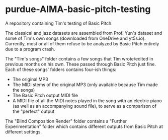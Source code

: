 # purdue-AIMA-basic-pitch-testing

A repository containing Tim's testing of Basic Pitch.

The classical and jazz datasets are assembled from Prof. Yun's dataset and some of Tim's own songs (downloaded from OneDrive and yt5s.io). Currently, most or all of them refuse to be analyzed by Basic Pitch entirely due to a program crash.

The "Tim's songs" folder contains a few songs that Tim wrote/edited in previous months on his own. These passed through Basic Pitch just fine.
Each of these songs' folders contains four-ish things:
- The original MP3
- The MIDI stems of the original MP3 (only available because Tim made the songs)
- The Basic Pitch output MIDI file
- A MIDI file of all the MIDI notes played in the song with an electric piano (as well as an accompanying sound file), to serve as a comparison of the "perfect" output

The "Blind Composition Render" folder contains a "Further Experimentation" folder which contains different outputs from Basic Pitch at different settings.
